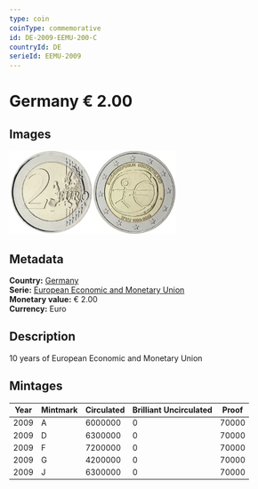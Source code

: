 ```yaml
---
type: coin
coinType: commemorative
id: DE-2009-EEMU-200-C
countryId: DE
serieId: EEMU-2009
---
```


# Germany € 2.00

## Images

<img src="../../Images/common-2007-200.webp" height="150" alt="Front image"><img src="Images/DE-2009-200.webp" height="150" alt="Back image">

## Metadata

**Country:** [Germany](../../Countries/Germany/index.md)\
**Serie:** [European Economic and Monetary Union](index.md)\
**Monetary value:** € 2.00\
**Currency:** Euro

## Description

10 years of European Economic and Monetary Union

## Mintages

| Year | Mintmark | Circulated | Brilliant Uncirculated | Proof |
| ---- | -------- | ---------- | ---------------------- | ----- |
| 2009 | A        | 6000000    | 0                      | 70000 |
| 2009 | D        | 6300000    | 0                      | 70000 |
| 2009 | F        | 7200000    | 0                      | 70000 |
| 2009 | G        | 4200000    | 0                      | 70000 |
| 2009 | J        | 6300000    | 0                      | 70000 |
